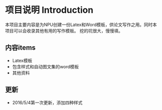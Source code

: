 # 项目说明 Introduction
  本项目主要内容是为NPU创建一份Latex和Word模板，供论文写作之用。同时本项目可以会收录其他有用的写作模板。
挖的坑很大，慢慢填。

## 内容items
 * Latex模板
 * 包含样式和自动图文集的word模板
 * 其他资料

## 更新
  *  2016/5/4第一次更新，添加四种样式